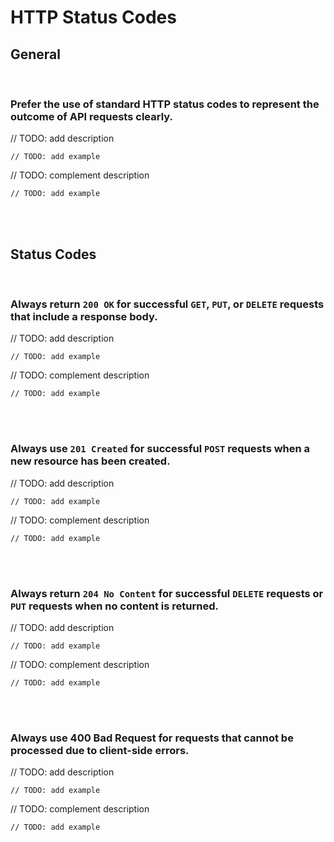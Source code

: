 # HTTP Status Codes


## General
<br>


### Prefer the use of standard HTTP status codes to represent the outcome of API requests clearly.

// TODO: add description

```http
// TODO: add example
```

// TODO: complement description

```http
// TODO: add example
```

<br><br>


## Status Codes
<br>


### Always return `200 OK` for successful `GET`, `PUT`, or `DELETE` requests that include a response body.

// TODO: add description

```http
// TODO: add example
```

// TODO: complement description

```http
// TODO: add example
```

<br><br>


### Always use `201 Created` for successful `POST` requests when a new resource has been created.

// TODO: add description

```http
// TODO: add example
```

// TODO: complement description

```http
// TODO: add example
```

<br><br>


### Always return `204 No Content` for successful `DELETE` requests or `PUT` requests when no content is returned.

// TODO: add description

```http
// TODO: add example
```

// TODO: complement description

```http
// TODO: add example
```

<br><br>


### Always use 400 Bad Request for requests that cannot be processed due to client-side errors.

// TODO: add description

```http
// TODO: add example
```

// TODO: complement description

```http
// TODO: add example
```

<br><br>




